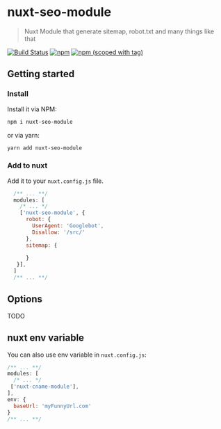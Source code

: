 # nuxt-seo-module

> Nuxt Module that generate sitemap, robot.txt and many things like that

[![Build Status](https://travis-ci.org/FBerthelot/nuxt-seo-module.svg?branch=master)](https://travis-ci.org/FBerthelot/nuxt-seo-module)
[![npm](https://img.shields.io/npm/dt/nuxt-seo-module.svg?style=flat-square)](https://npmjs.com/package/nuxt-seo-module)
[![npm (scoped with tag)](https://img.shields.io/npm/v/nuxt-seo-module/latest.svg?style=flat-square)](https://npmjs.com/package/nuxt-seo-module)

## Getting started

### Install

Install it via NPM:
``` bash
npm i nuxt-seo-module
```

or via yarn:
```bash
yarn add nuxt-seo-module
```

### Add to nuxt

Add it to your `nuxt.config.js` file.


```javascript
  /** ... **/
  modules: [
    /* ... */
    ['nuxt-seo-module', {
      robot: {
        UserAgent: 'Googlebot',
        Disallow: '/src/'
      },
      sitemap: {
        
      }
   }],
  ]
  /** ... **/
```

## Options

TODO

## nuxt env variable

You can also use env variable in `nuxt.config.js`:

```javascript
/** ... **/
modules: [
  /* ... */
 ['nuxt-cname-module'],
],
env: {
  baseUrl: 'myFunnyUrl.com'
}
/** ... **/
```
